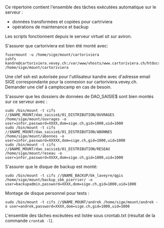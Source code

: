 
Ce répertoire contient l'ensemble des tâches exécutées automatique sur le serveur :
- données transformées et copiées pour cartriviera
- opérations de maintenance et backup

Les scripts fonctionnent depuis le serveur virtuel sit sur aviron.

S'assurer que cartoriviera est bien été monté avec:
```
fusermount -u /home/sige/mount/cartoriviera
sshfs kandre@cartoriviera.vevey.ch:/var/www/vhosts/www.cartoriviera.ch/htdocs/sige /home/sige/mount/cartoriviera
```

Une clef ssh est autorisée pour l'utilisateur kandre avec d'adresse email SIGE correspondante pour la connexion sur cartoriviera.vevey.ch.
Demander une clef à camptocamp en cas de besoin.
	
S'assurer que les dossiers de données de DAO_SAISIE$ sont bien montés sur ce serveur avec :
```
sudo /bin/mount -t cifs //$NAME_MOUNT/dao_saisie$/01_DISTRIBUTION/OUVRAGES /home/sige/mount/ouvrages -o user=infor,password=XXXX,dom=sige.ch,gid=1000,uid=1000
sudo /bin/mount -t cifs //$NAME_MOUNT/dao_saisie$/01_DISTRIBUTION/ABONNES /home/sige/mount/abonnes -o user=infor,password=XXXXX,dom=sige.ch,gid=1000,uid=1000
sudo /bin/mount -t cifs //$NAME_MOUNT/dao_saisie$/01_DISTRIBUTION/RESEAU /home/sige/mount/reseau -o user=infor,password=XXXX,dom=sige.ch,gid=1000,uid=1000
```

S'assurer que le disque de backup est monté:
```
sudo /bin/mount -t cifs //$NAME_BACKUP/bk_laveyre/qgis /home/sige/mount/backup_sbk_pierrier/ -o user=backupadmin,password=XXXX,dom=sige.ch,gid=1000,uid=1000
```

Montage de disque personnel pour tests :
```
sudo /bin/mount -t cifs //$NAME_MOUNT/andrek /home/sige/mount/andrek -o user=andrek,password=XXXX,dom=sige.ch,gid=1000,uid=1000
```

L'ensemble des tâches excéutées est listée sous crontab.txt (résultat de la commande `crontab -l`).
	
	
